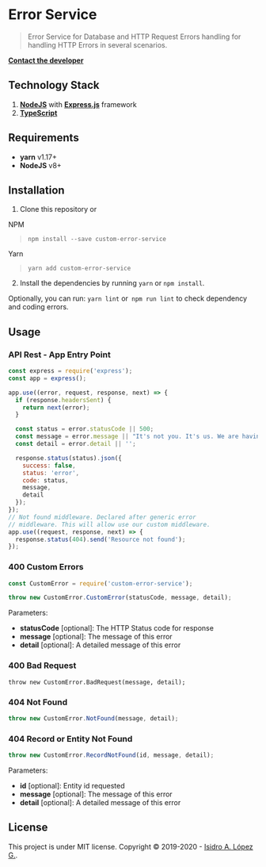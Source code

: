 # Error Service
> Error Service for Database and HTTP Request Errors handling for handling HTTP Errors in several scenarios.

<p align="center">

[**Contact the developer**](mailto:me@ialopezg.com)
</p>

## Technology Stack

1. **[NodeJS](https://nodejs.org/en/)** with **[Express.js](http://expressjs.com/)** framework
2. **[TypeScript](https://www.typescriptlang.org/)**

## Requirements

- **yarn** v1.17+
- **NodeJS** v8+

## Installation

1. Clone this repository or

NPM
>`npm install --save custom-error-service`

Yarn
>`yarn add custom-error-service`

2. Install the dependencies by running `yarn` or `npm install`.

Optionally, you can run: `yarn lint` or` npm run lint` to check dependency and coding errors.

## Usage

### API Rest - App Entry Point
```javascript
const express = require('express');
const app = express();

app.use((error, request, response, next) => {
  if (response.headersSent) {
    return next(error);
  }

  const status = error.statusCode || 500;
  const message = error.message || "It's not you. It's us. We are having some problems.";
  const detail = error.detail || '';

  response.status(status).json({
    success: false,
    status: 'error',
    code: status,
    message,
    detail
  });
});
// Not found middleware. Declared after generic error
// middleware. This will allow use our custom middleware. 
app.use((request, response, next) => {
  response.status(404).send('Resource not found');
});
```
### 400 Custom Errors
```javascript
const CustomError = require('custom-error-service');

throw new CustomError.CustomError(statusCode, message, detail);
```

Parameters:
* **statusCode** [optional]: The HTTP Status code for response
* **message** [optional]: The message of this error
* **detail** [optional]: A detailed message of this error

### 400 Bad Request
```javacript
throw new CustomError.BadRequest(message, detail);
```

### 404 Not Found
```javascript
throw new CustomError.NotFound(message, detail);
```

### 404 Record or Entity Not Found
```javascript
throw new CustomError.RecordNotFound(id, message, detail);
```
Parameters:
* **id** [optional]: Entity id requested
* **message** [optional]: The message of this error
* **detail** [optional]: A detailed message of this error

## License

This project is under MIT license. Copyright ©  2019-2020 - [Isidro A. López G.](https://ialopezg.com).
